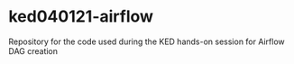 # ked040121-airflow
Repository for the code used during the KED hands-on session for Airflow DAG creation
